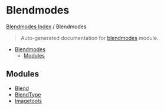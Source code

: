 # Blendmodes

[Blendmodes Index](../README.md#blendmodes-index) /
Blendmodes

> Auto-generated documentation for [blendmodes](../../../blendmodes/__init__.py) module.

- [Blendmodes](#blendmodes)
  - [Modules](#modules)

## Modules

- [Blend](./blend.md)
- [BlendType](./blendtype.md)
- [Imagetools](./imagetools.md)